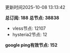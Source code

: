 更新时间2025-10-08 13:13:42

**总订阅: 188**
**总节点: 38838**
- vless节点: 12107
- hysteria2节点: 12

**google ping有效节点: 152**

